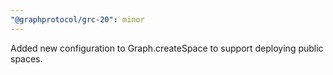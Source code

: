 ```yaml
---
"@graphprotocol/grc-20": minor
---
```


Added new configuration to Graph.createSpace to support deploying public spaces.
